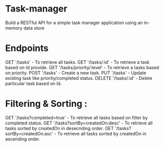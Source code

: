 # Task-manager
Build a RESTful API for a simple task manager application using an in-memory data store

# Endpoints
GET '/tasks'  -  To retrieve all tasks.
GET '/tasks/:id' -  To retrieve a task based on Id provide.
GET '/tasks/priority/:level' - To retrieve a tasks based on priority.
POST '/tasks' - Create a new task.
PUT '/tasks' - Update existing task like priority/completed status.
DELETE '/tasks/:id' - Delete particular task based on Id.

# Filtering & Sorting : 
GET '/tasks?completed=true'  -  To retrieve all tasks based on filter by completed status.
GET '/tasks?sortBy=createdOn:desc' - To retrieve all tasks sorted by createdOn in desecnding order.
GET '/tasks?sortBy=createdOn:asc' - To retrieve all tasks sorted by createdOn in ascending order.

